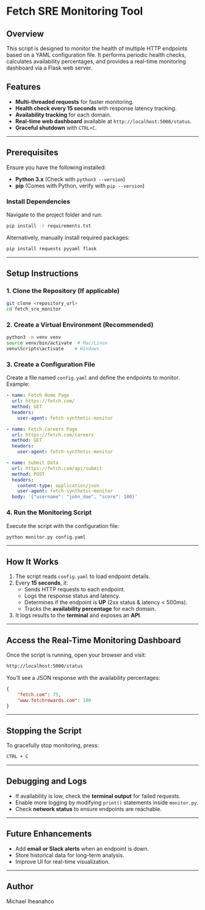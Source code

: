 # Fetch SRE Monitoring Tool

## Overview
This script is designed to monitor the health of multiple HTTP endpoints based on a YAML configuration file. It performs periodic health checks, calculates availability percentages, and provides a real-time monitoring dashboard via a Flask web server.

## Features
- **Multi-threaded requests** for faster monitoring.
- **Health check every 15 seconds** with response latency tracking.
- **Availability tracking** for each domain.
- **Real-time web dashboard** available at `http://localhost:5000/status`.
- **Graceful shutdown** with `CTRL+C`.

---

## Prerequisites
Ensure you have the following installed:
- **Python 3.x** (Check with `python3 --version`)
- **pip** (Comes with Python, verify with `pip --version`)

### Install Dependencies
Navigate to the project folder and run:
```bash
pip install -r requirements.txt
```
Alternatively, manually install required packages:
```bash
pip install requests pyyaml flask
```

---

## Setup Instructions

### 1. Clone the Repository (If applicable)
```bash
git clone <repository_url>
cd fetch_sre_monitor
```

### 2. Create a Virtual Environment (Recommended)
```bash
python3 -m venv venv
source venv/bin/activate  # Mac/Linux
venv\Scripts\activate    # Windows
```

### 3. Create a Configuration File
Create a file named `config.yaml` and define the endpoints to monitor. Example:
```yaml
- name: Fetch Home Page
  url: https://fetch.com/
  method: GET
  headers:
    user-agent: fetch-synthetic-monitor

- name: Fetch Careers Page
  url: https://fetch.com/careers
  method: GET
  headers:
    user-agent: fetch-synthetic-monitor

- name: Submit Data
  url: https://fetch.com/api/submit
  method: POST
  headers:
    content-type: application/json
    user-agent: fetch-synthetic-monitor
  body: '{"username": "john_doe", "score": 100}'
```

### 4. Run the Monitoring Script
Execute the script with the configuration file:
```bash
python monitor.py config.yaml
```

---

## How It Works
1. The script reads `config.yaml` to load endpoint details.
2. Every **15 seconds**, it:
   - Sends HTTP requests to each endpoint.
   - Logs the response status and latency.
   - Determines if the endpoint is **UP** (2xx status & latency < 500ms).
   - Tracks the **availability percentage** for each domain.
3. It logs results to the **terminal** and exposes an **API**.

---

## Access the Real-Time Monitoring Dashboard
Once the script is running, open your browser and visit:
```bash
http://localhost:5000/status
```
You’ll see a JSON response with the availability percentages:
```json
{
    "fetch.com": 75,
    "www.fetchrewards.com": 100
}
```

---

## Stopping the Script
To gracefully stop monitoring, press:
```bash
CTRL + C
```

---

## Debugging and Logs
- If availability is low, check the **terminal output** for failed requests.
- Enable more logging by modifying `print()` statements inside `monitor.py`.
- Check **network status** to ensure endpoints are reachable.

---

## Future Enhancements
- Add **email or Slack alerts** when an endpoint is down.
- Store historical data for long-term analysis.
- Improve UI for real-time visualization.


---

## Author
Michael Iheanahco

